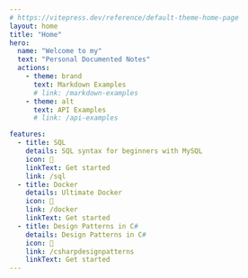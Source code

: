 ```yaml
---
# https://vitepress.dev/reference/default-theme-home-page
layout: home
title: "Home"
hero:
  name: "Welcome to my"
  text: "Personal Documented Notes"
  actions:
    - theme: brand
      text: Markdown Examples
      # link: /markdown-examples
    - theme: alt
      text: API Examples
      # link: /api-examples

features:
  - title: SQL
    details: SQL syntax for beginners with MySQL
    icon: 📝
    linkText: Get started
    link: /sql
  - title: Docker
    details: Ultimate Docker
    icon: 🐋
    link: /docker
    linkText: Get started
  - title: Design Patterns in C#
    details: Design Patterns in C#
    icon: 👾
    link: /csharpdesignpatterns
    linkText: Get started
---
```


